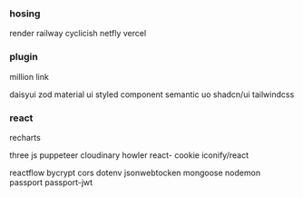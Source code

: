 
### hosing
render
railway
cyclicish
netfly
vercel

### plugin
million link


daisyui
zod
material ui
styled component
semantic uo
shadcn/ui
tailwindcss


### react
recharts


three js
puppeteer
cloudinary
howler
react- cookie
iconify/react


reactflow
bycrypt
cors
dotenv
jsonwebtocken
mongoose
nodemon
passport
passport-jwt